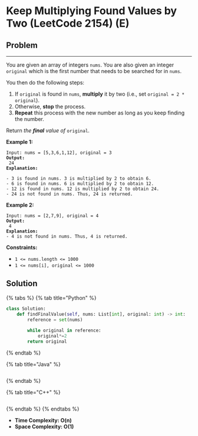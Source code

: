 # Keep Multiplying Found Values by Two (LeetCode 2154) (E)

## Problem

****

You are given an array of integers `nums`. You are also given an integer `original` which is the first number that needs to be searched for in `nums`.

You then do the following steps:

1. If `original` is found in `nums`, **multiply** it by two (i.e., set `original = 2 * original`).
2. Otherwise, **stop** the process.
3. **Repeat** this process with the new number as long as you keep finding the number.

Return _the **final** value of_ `original`.

&#x20;

**Example 1:**

<pre><code>Input: nums = [5,3,6,1,12], original = 3
<strong>Output:
</strong> 24
<strong>Explanation:
</strong> 
- 3 is found in nums. 3 is multiplied by 2 to obtain 6.
- 6 is found in nums. 6 is multiplied by 2 to obtain 12.
- 12 is found in nums. 12 is multiplied by 2 to obtain 24.
- 24 is not found in nums. Thus, 24 is returned.</code></pre>

**Example 2:**

<pre><code>Input: nums = [2,7,9], original = 4
<strong>Output:
</strong> 4
<strong>Explanation:
</strong>- 4 is not found in nums. Thus, 4 is returned.</code></pre>

&#x20;

**Constraints:**

* `1 <= nums.length <= 1000`
* `1 <= nums[i], original <= 1000`

## Solution&#x20;

{% tabs %}
{% tab title="Python" %}
```python
class Solution:
    def findFinalValue(self, nums: List[int], original: int) -> int:
        reference = set(nums)
        
        while original in reference:
            original*=2
        return original
```
{% endtab %}

{% tab title="Java" %}
```java
```
{% endtab %}

{% tab title="C++" %}
```cpp
```
{% endtab %}
{% endtabs %}

* **Time Complexity: O(n)**
* **Space Complexity: O(1)**
